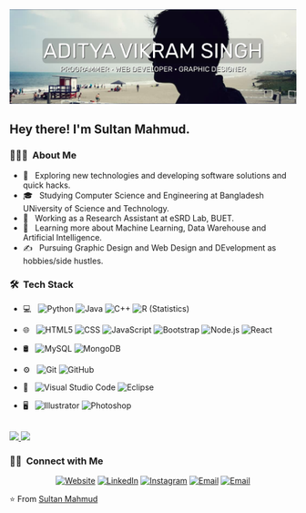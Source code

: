<img src="https://raw.githubusercontent.com/AVS1508/AVS1508/master/assets/Aditya%20Vikram%20Singh%20Banner.png">

<h2> Hey there! I'm Sultan Mahmud.</h2>

<h3> 👨🏻‍💻 &nbsp;About Me </h3>

- 🤔 &nbsp; Exploring new technologies and developing software solutions and quick hacks.
- 🎓 &nbsp; Studying Computer Science and Engineering at Bangladesh UNiversity of Science and Technology.
- 💼 &nbsp; Working as a Research Assistant at eSRD Lab, BUET.
- 🌱 &nbsp; Learning more about Machine Learning, Data Warehouse and Artificial Intelligence.
- ✍️ &nbsp; Pursuing Graphic Design and Web Design and DEvelopment as hobbies/side hustles.

<h3> 🛠 &nbsp;Tech Stack</h3>

- 💻 &nbsp;
  ![Python](https://img.shields.io/badge/-Python-333333?style=flat&logo=python)
  ![Java](https://img.shields.io/badge/-Java-333333?style=flat&logo=Java&logoColor=007396)
  ![C++](https://img.shields.io/badge/-C++-333333?style=flat&logo=C%2B%2B&logoColor=00599C)
  ![R (Statistics)](https://img.shields.io/badge/-R-333333?style=flat&logo=R&logoColor=276DC3)
- 🌐 &nbsp;
  ![HTML5](https://img.shields.io/badge/-HTML5-333333?style=flat&logo=HTML5)
  ![CSS](https://img.shields.io/badge/-CSS-333333?style=flat&logo=CSS3&logoColor=1572B6)
  ![JavaScript](https://img.shields.io/badge/-JavaScript-333333?style=flat&logo=javascript)
  ![Bootstrap](https://img.shields.io/badge/-Bootstrap-333333?style=flat&logo=bootstrap&logoColor=563D7C)
  ![Node.js](https://img.shields.io/badge/-Node.js-333333?style=flat&logo=node.js)
  ![React](https://img.shields.io/badge/-React-333333?style=flat&logo=react)
- 🛢 &nbsp;
  ![MySQL](https://img.shields.io/badge/-MySQL-333333?style=flat&logo=mysql)
  ![MongoDB](https://img.shields.io/badge/-MongoDB-333333?style=flat&logo=mongodb)
- ⚙️ &nbsp;
  ![Git](https://img.shields.io/badge/-Git-333333?style=flat&logo=git)
  ![GitHub](https://img.shields.io/badge/-GitHub-333333?style=flat&logo=github)

- 🔧 &nbsp;
  ![Visual Studio Code](https://img.shields.io/badge/-Visual%20Studio%20Code-333333?style=flat&logo=visual-studio-code&logoColor=007ACC)
  ![Eclipse](https://img.shields.io/badge/-Eclipse-333333?style=flat&logo=eclipse-ide&logoColor=2C2255)
- 🖥 &nbsp;
  ![Illustrator](https://img.shields.io/badge/-Illustrator-333333?style=flat&logo=adobe-illustrator)
  ![Photoshop](https://img.shields.io/badge/-Photoshop-333333?style=flat&logo=adobe-photoshop)


<br/>

<a href="https://github.com/smnayan">
  <img height="180em" src="https://github-readme-stats.vercel.app/api?username=smnayan&theme=buefy&show_icons=true" />
  <img height="180em" src="https://github-readme-stats.vercel.app/api/top-langs/?username=smnayan&theme=buefy&layout=compact" />
</a>

<br/>

<h3> 🤝🏻 &nbsp;Connect with Me </h3>

<p align="center">
<a href="https://www.sultanmahmud.com/"><img alt="Website" src="https://img.shields.io/badge/Website-www.smnayan99.com-blue?style=flat-square&logo=google-chrome"></a>
<a href="https://www.linkedin.com/in/sultan-mahmud-nayan-b02478113/"><img alt="LinkedIn" src="https://img.shields.io/badge/LinkedIn-Sultan%20Mahmud%20Nayan-blue?style=flat-square&logo=linkedin"></a>
<a href="https://www.instagram.com/smnoyan99/"><img alt="Instagram" src="https://img.shields.io/badge/Instagram-smnayan__-blue?style=flat-square&logo=instagram"></a>
<a href="mailto:smnoyan99@gmail.com"><img alt="Email" src="https://img.shields.io/badge/Email-smnoyan99@gmail.com-blue?style=flat-square&logo=gmail"></a>
<a href="mailto:0421052097@grad.cse.buet.ac.bd"><img alt="Email" src="https://img.shields.io/badge/Email-0421052097@grad.cse.buet.ac.bd-blue?style=flat-square&logo=gmail"></a>
</p>

⭐️ From [Sultan Mahmud](https://github.com/smnayan)

